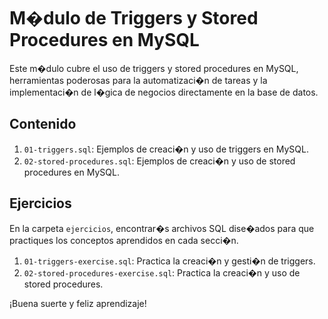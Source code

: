 # M�dulo de Triggers y Stored Procedures en MySQL

Este m�dulo cubre el uso de triggers y stored procedures en MySQL, herramientas poderosas para la automatizaci�n de tareas y la implementaci�n de l�gica de negocios directamente en la base de datos.

## Contenido

1. `01-triggers.sql`: Ejemplos de creaci�n y uso de triggers en MySQL.
2. `02-stored-procedures.sql`: Ejemplos de creaci�n y uso de stored procedures en MySQL.

## Ejercicios

En la carpeta `ejercicios`, encontrar�s archivos SQL dise�ados para que practiques los conceptos aprendidos en cada secci�n.

1. `01-triggers-exercise.sql`: Practica la creaci�n y gesti�n de triggers.
2. `02-stored-procedures-exercise.sql`: Practica la creaci�n y uso de stored procedures.

¡Buena suerte y feliz aprendizaje!